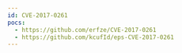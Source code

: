 ```yaml
---
id: CVE-2017-0261
pocs:
  - https://github.com/erfze/CVE-2017-0261
  - https://github.com/kcufId/eps-CVE-2017-0261
---
```

